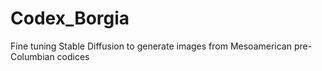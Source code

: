 # Codex_Borgia

Fine tuning Stable Diffusion to generate images from Mesoamerican pre-Columbian codices
